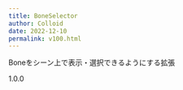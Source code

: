 ```yaml
---
title: BoneSelector
author: Colloid
date: 2022-12-10
permalink: v100.html
---
```


Boneをシーン上で表示・選択できるようにする拡張

1.0.0